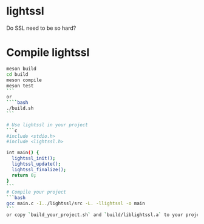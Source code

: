 # lightssl
Do SSL need to be so hard?


# Compile lightssl

````bash
meson build
cd build
meson compile
meson test
```
or
````bash
./build.sh
```

# Use lightssl in your project
```c
#include <stdio.h>
#include <lightssl.h>

int main() {
  lightssl_init();
  lightssl_update();
  lightssl_finalize();
  return 0;
}
```
# Compile your project
```bash
gcc main.c -I../lightssl/src -L. -llightssl -o main
```
or copy `build_your_project.sh` and `build/liblightssl.a` to your project.
